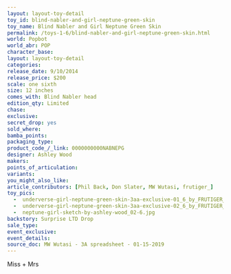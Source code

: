 ```yaml
---
layout: layout-toy-detail 
toy_id: blind-nabler-and-girl-neptune-green-skin
toy_name: Blind Nabler and Girl Neptune Green Skin
permalink: /toys-1-6/blind-nabler-and-girl-neptune-green-skin.html
world: Popbot
world_abr: POP
character_base: 
layout: layout-toy-detail
categories: 
release_date: 9/10/2014
release_price: $200 
scale: one sixth
size: 12 inches
comes_with: Blind Nabler head
edition_qty: Limited
chase: 
exclusive: 
secret_drop: yes
sold_where: 
bamba_points: 
packaging_type: 
product_code_/_link: 0000000000NABNEPG
designer: Ashley Wood
makers: 
points_of_articulation: 
variants: 
you_might_also_like: 
article_contributors: [Phil Back, Don Slater, MW Wutasi, frutiger_]
toy_pics: 
  -  underverse-girl-neptune-green-skin-3aa-exclusive-01_6_by_FRUTIGER_.jpg
  -  underverse-girl-neptune-green-skin-3aa-exclusive-02_6_by_FRUTIGER_.jpg
  -  neptune-girl-sketch-by-ashley-wood_02-6.jpg
backstory: Surprise LTD Drop
sale_type: 
event_exclusive: 
event_details: 
source_doc: MW Wutasi - 3A spreadsheet - 01-15-2019
---
```

Miss + Mrs